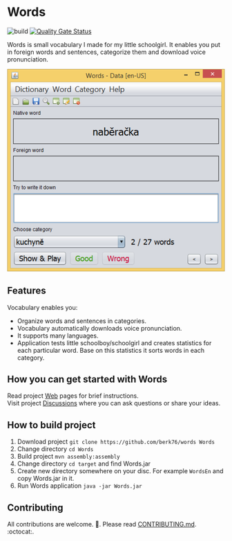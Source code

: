 # Words

![build](https://github.com/berk76/words/workflows/build/badge.svg) [![Quality Gate Status](https://sonarcloud.io/api/project_badges/measure?project=berk76_words&metric=alert_status)](https://sonarcloud.io/dashboard?id=berk76_words)  

Words is small vocabulary I made for my little schoolgirl. It enables you put in foreign words and sentences, categorize them and download voice pronunciation. 

![Main window](docs/gfx/Words.png)
  
## Features

Vocabulary enables you:

* Organize words and sentences in categories.
* Vocabulary automatically downloads voice pronunciation.
* It supports many languages.
* Application tests little schoolboy/schoolgirl and creates statistics for each particular word. Base on this statistics it sorts words in each category.

## How you can get started with Words

Read project [Web](https://berk76.github.io/words/) pages for brief instructions.  
Visit project [Discussions](https://github.com/berk76/words/discussions) where you can ask questions or share your ideas.  

## How to build project

 1. Download project `git clone https://github.com/berk76/words Words`
 1. Change directory `cd Words`
 1. Build project `mvn assembly:assembly`
 1. Change directory `cd target` and find Words.jar
 1. Create new directory somewhere on your disc. For example `WordsEn` and copy Words.jar in it. 
 1. Run Words application `java -jar Words.jar`

 ## Contributing

All contributions are welcome. :blue_heart:. Please read [CONTRIBUTING.md](.github/CONTRIBUTING.md). :octocat:.
 